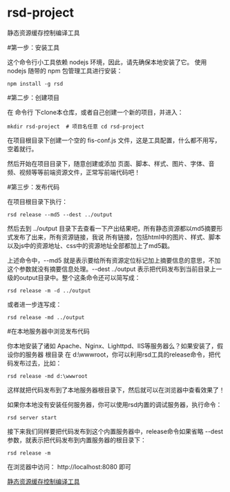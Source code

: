 # rsd-project
静态资源缓存控制编译工具

#第一步：安装工具

这个命令行小工具依赖 nodejs 环境，因此，请先确保本地安装了它。
使用 nodejs 随带的 npm 包管理工具进行安装：

    npm install -g rsd
    
#第二步：创建项目

在 命令行 下clone本仓库，或者自己创建一个新的项目，并进入：

    mkdir rsd-project  # 项目名任意 cd rsd-project
    
在项目根目录下创建一个空的 fis-conf.js 文件，这是工具配置，什么都不用写，空着就行。

然后开始在项目目录下，随意创建或添加 页面、脚本、样式、图片、字体、音频、视频等等前端资源文件，正常写前端代码吧！

#第三步：发布代码

在项目根目录下执行：

    rsd release --md5 --dest ../output
  
然后去到 ../output 目录下去查看一下产出结果吧，所有静态资源都以md5摘要形式发布了出来，所有资源链接，我说 所有链接，包括html中的图片、样式、脚本以及js中的资源地址、css中的资源地址全部都加上了md5戳。

上述命令中，--md5 就是表示要给所有资源定位标记加上摘要信息的意思，不加这个参数就没有摘要信息处理。--dest ../output 表示把代码发布到当前目录上一级的output目录中。整个这条命令还可以简写成：

    rsd release -m -d ../output
    
或者进一步连写成：

    rsd release -md ../output
    
#在本地服务器中浏览发布代码

你本地安装了诸如 Apache、Nginx、Lighttpd、IIS等服务器么？如果安装了，假设你的服务器 根目录 在 d:\wwwroot，你可以利用rsd工具的release命令，把代码发布过去，比如：

    rsd release -md d:\wwwroot
    
这样就把代码发布到了本地服务器根目录下，然后就可以在浏览器中查看效果了！

如果你本地没有安装任何服务器，你可以使用rsd内置的调试服务器，执行命令：

    rsd server start
    
接下来我们同样要把代码发布到这个内置服务器中，release命令如果省略 --dest <path>参数，就表示把代码发布到内置服务器的根目录下：

    rsd release -m
    
在浏览器中访问： http://localhost:8080 即可

[静态资源缓存控制编译工具](http://www.open-open.com/lib/view/open1414742344184.html)

